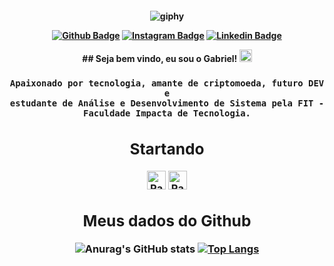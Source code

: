 <h4 align="center">

![giphy](https://user-images.githubusercontent.com/92516683/143147972-9a7e8488-9be7-4f25-a9b4-7169d4543fea.gif)

[![Github Badge](https://img.shields.io/badge/-Facebook-blue?style=for-the-badge&logo=Facebook&logoColor=white&link=https://github.com/gabstabile)]("https://www.facebook.com/gabriel.sstabile/")
[![Instagram Badge](https://img.shields.io/badge/-instagram-green?style=for-the-badge&logo=instagram&logoColor=white&link=https://github.com/gabstabile)]("https://www.instagram.com/g.s.stabile/")
[![Linkedin Badge](https://img.shields.io/badge/-Linkedin-blue?style=for-the-badge&logo=Linkedin&logoColor=white&link=https://github.com/gabstabile)]("https://www.linkedin.com/in/gabriel-stabile")
<h/>
  
<span align="center">
## Seja bem vindo, eu sou o Gabriel! <img src="https://user-images.githubusercontent.com/92516683/143255886-3ec90107-5088-4004-9ff7-08d4d135547e.gif" width="20px">
</span>  

<h3 align="center">

```
Apaixonado por tecnologia, amante de criptomoeda, futuro DEV e
estudante de Análise e Desenvolvimento de Sistema pela FIT - Faculdade Impacta de Tecnologia.
```
<h/>

  
## Startando
  <img align="center" alt="Rafa-Js" height="30" width="30" src="https://user-images.githubusercontent.com/92516683/143494989-c2c4914d-bfc9-4fc3-a4ff-4b99e94490df.png">
  
  <img align="center" alt="Rafa-Ts" height="30" width="30" src="https://user-images.githubusercontent.com/92516683/143495014-7bc164ee-8e4a-4467-8bae-081fc74976ae.png">
  
<h/>
  
## Meus dados do Github
![Anurag's GitHub stats](https://github-readme-stats.vercel.app/api?username=gabstabile&theme=graywhite)
[![Top Langs](https://github-readme-stats.vercel.app/api/top-langs/?username=gabstabile&layout=compact&theme=graywhite)]("https://github.com/gabstabile")
